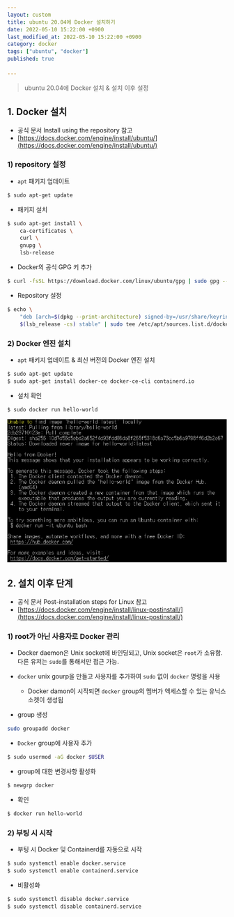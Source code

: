 ```yaml
---
layout: custom
title: ubuntu 20.04에 Docker 설치하기
date: 2022-05-10 15:22:00 +0900
last_modified_at: 2022-05-10 15:22:00 +0900
category: docker
tags: ["ubuntu", "docker"]
published: true

---
```

> ubuntu 20.04에 Docker 설치 & 설치 이후 설정

## 1. Docker 설치
- 공식 문서 Install using the repository 참고
- [https://docs.docker.com/engine/install/ubuntu/](https://docs.docker.com/engine/install/ubuntu/)

### 1) repository 설정
- `apt` 패키지 업데이트
```bash
$ sudo apt-get update
```
    
- 패키지 설치
```bash
$ sudo apt-get install \
    ca-certificates \
    curl \
    gnupg \
    lsb-release
```

- Docker의 공식 GPG 키 추가
```bash
$ curl -fsSL https://download.docker.com/linux/ubuntu/gpg | sudo gpg --dearmor -o /usr/share/keyrings/docker-archive-keyring.gpg
```

- Repository 설정
```bash
$ echo \
    "deb [arch=$(dpkg --print-architecture) signed-by=/usr/share/keyrings/docker-archive-keyring.gpg] https://download.docker.com/linux/ubuntu \
    $(lsb_release -cs) stable" | sudo tee /etc/apt/sources.list.d/docker.list > /dev/null
```

### 2) Docker 엔진 설치
- `apt` 패키지 업데이트 & 최신 버전의 Docker 엔진 설치
```bash
$ sudo apt-get update
$ sudo apt-get install docker-ce docker-ce-cli containerd.io
```

- 설치 확인
```bash
$ sudo docker run hello-world
```
![Untitled](/assets/img/docker_install_3.png)


## 2. 설치 이후 단계
- 공식 문서 Post-installation steps for Linux 참고
- [https://docs.docker.com/engine/install/linux-postinstall/](https://docs.docker.com/engine/install/linux-postinstall/)

### 1) root가 아닌 사용자로 Docker 관리
- Docker daemon은 Unix socket에 바인딩되고, Unix socket은 `root`가 소유함. 다른 유저는 `sudo`를 통해서만 접근 가능.
- `docker` unix gourp을 만들고 사용자를 추가하여 `sudo` 없이 `docker` 명령을 사용
    - Docker damon이 시작되면 `docker` group의 멤버가 액세스할 수 있는 유닉스 소켓이 생성됨

- group 생성
```bash
sudo groupadd docker
```

- `Docker` group에 사용자 추가
```bash
$ sudo usermod -aG docker $USER
```

- group에 대한 변경사항 활성화
```bash
$ newgrp docker
```

- 확인
```bash
$ docker run hello-world
```

### 2) 부팅 시 시작
- 부팅 시 Docker 및 Containerd를 자동으로 시작
```bash
$ sudo systemctl enable docker.service
$ sudo systemctl enable containerd.service
```

- 비활성화
```bash
$ sudo systemctl disable docker.service
$ sudo systemctl disable containerd.service
```